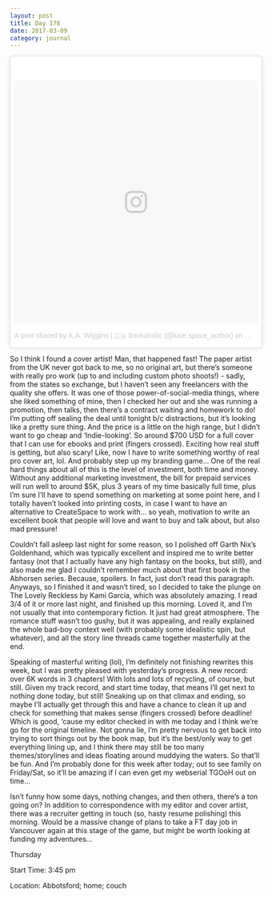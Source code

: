```yaml
---
layout: post
title: Day 178
date: 2017-03-09
category: journal
---
```


<blockquote class="instagram-media" data-instgrm-version="7" style=" background:#FFF; border:0; border-radius:3px; box-shadow:0 0 1px 0 rgba(0,0,0,0.5),0 1px 10px 0 rgba(0,0,0,0.15); margin: 1px; max-width:658px; padding:0; width:99.375%; width:-webkit-calc(100% - 2px); width:calc(100% - 2px);"><div style="padding:8px;"> <div style=" background:#F8F8F8; line-height:0; margin-top:40px; padding:50.0% 0; text-align:center; width:100%;"> <div style=" background:url(data:image/png;base64,iVBORw0KGgoAAAANSUhEUgAAACwAAAAsCAMAAAApWqozAAAABGdBTUEAALGPC/xhBQAAAAFzUkdCAK7OHOkAAAAMUExURczMzPf399fX1+bm5mzY9AMAAADiSURBVDjLvZXbEsMgCES5/P8/t9FuRVCRmU73JWlzosgSIIZURCjo/ad+EQJJB4Hv8BFt+IDpQoCx1wjOSBFhh2XssxEIYn3ulI/6MNReE07UIWJEv8UEOWDS88LY97kqyTliJKKtuYBbruAyVh5wOHiXmpi5we58Ek028czwyuQdLKPG1Bkb4NnM+VeAnfHqn1k4+GPT6uGQcvu2h2OVuIf/gWUFyy8OWEpdyZSa3aVCqpVoVvzZZ2VTnn2wU8qzVjDDetO90GSy9mVLqtgYSy231MxrY6I2gGqjrTY0L8fxCxfCBbhWrsYYAAAAAElFTkSuQmCC); display:block; height:44px; margin:0 auto -44px; position:relative; top:-22px; width:44px;"></div></div><p style=" color:#c9c8cd; font-family:Arial,sans-serif; font-size:14px; line-height:17px; margin-bottom:0; margin-top:8px; overflow:hidden; padding:8px 0 7px; text-align:center; text-overflow:ellipsis; white-space:nowrap;"><a href="https://www.instagram.com/p/BReTpr5FY8-/" style=" color:#c9c8cd; font-family:Arial,sans-serif; font-size:14px; font-style:normal; font-weight:normal; line-height:17px; text-decoration:none;" target="_blank">A post shared by K.A. Wiggins | 🇨🇦 bookaholic (@kaie.space_author)</a> on <time style=" font-family:Arial,sans-serif; font-size:14px; line-height:17px;" datetime="2017-03-10T21:58:53+00:00">Mar 10, 2017 at 1:58pm PST</time></p></div></blockquote>
<script async defer src="//platform.instagram.com/en_US/embeds.js"></script>

So I think I found a cover artist! Man, that happened fast! The paper artist from the UK never got back to me, so no original art, but there’s someone with really pro work (up to and including custom photo shoots!) - sadly, from the states so exchange, but I haven’t seen any freelancers with the quality she offers. It was one of those power-of-social-media things, where she liked something of mine, then I checked her out and she was running a promotion, then talks, then there’s a contract waiting and homework to do! I’m putting off sealing the deal until tonight b/c distractions, but it’s looking like a pretty sure thing. And the price is a little on the high range, but I didn’t want to go cheap and ‘Indie-looking’. So around $700 USD for a full cover that I can use for ebooks and print (fingers crossed). Exciting how real stuff is getting, but also scary! Like, now I have to write something worthy of real pro cover art, lol. And probably step up my branding game… One of the real hard things about all of this is the level of investment, both time and money. Without any additional marketing investment, the bill for prepaid services will run well to around $5K, plus 3 years of my time basically full time, plus I’m sure I’ll have to spend something on marketing at some point here, and I totally haven’t looked into printing costs, in case I want to have an alternative to CreateSpace to work with… so yeah, motivation to write an excellent book that people will love and want to buy and talk about, but also mad pressure!

Couldn’t fall asleep last night for some reason, so I polished off Garth Nix’s Goldenhand, which was typically excellent and inspired me to write better fantasy (not that I actually have any high fantasy on the books, but still), and also made me glad I couldn’t remember much about that first book in the Abhorsen series. Because, spoilers. In fact, just don’t read this paragraph. Anyways, so I finished it and wasn’t tired, so I decided to take the plunge on The Lovely Reckless by Kami Garcia, which was absolutely amazing. I read 3/4 of it or more last night, and finished up this morning. Loved it, and I’m not usually that into contemporary fiction. It just had great atmosphere. The romance stuff wasn’t too gushy, but it was appealing, and really explained the whole bad-boy context well (with probably some idealistic spin, but whatever), and all the story line threads came together masterfully at the end.

Speaking of masterful writing (lol), I’m definitely not finishing rewrites this week, but I was pretty pleased with yesterday’s progress. A new record: over 6K words in 3 chapters! With lots and lots of recycling, of course, but still. Given my track record, and start time today, that means I’ll get next to nothing done today, but still! Sneaking up on that climax and ending, so maybe I’ll actually get through this and have a chance to clean it up and check for something that makes sense (fingers crossed) before deadline! Which is good, ‘cause my editor checked in with me today and I think we’re go for the original timeline. Not gonna lie, I’m pretty nervous to get back into trying to sort things out by the book map, but it’s the best/only way to get everything lining up, and I think there may still be too many themes/storylines and ideas floating around muddying the waters. So that’ll be fun. And I’m probably done for this week after today; out to see family on Friday/Sat, so it’ll be amazing if I can even get my webserial TGOoH out on time…

Isn’t funny how some days, nothing changes, and then others, there’s a ton going on? In addition to correspondence with my editor and cover artist, there was a recruiter getting in touch (so, hasty resume polishing) this morning. Would be a massive change of plans to take a FT day job in Vancouver again at this stage of the game, but might be worth looking at funding my adventures…

Thursday

Start Time: 3:45 pm

Location: Abbotsford; home; couch
